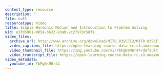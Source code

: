```yaml
---
content_type: resource
description: ''
file: null
resourcetype: Video
title: Simple Harmonic Motion and Introduction to Problem Solving
uid: e5fd5001-005e-b633-93ab-2c27979c58fa
video_files:
  archive_url: http://www.archive.org/download/MIT8.03SCF12/MIT8_03SCF12_ses01_300k.mp4
  video_captions_file: https://open-learning-course-data-rc.s3.amazonaws.com/res-8-005-vibrations-and-waves-problem-solving-fall-2012/fdd5b086eeda5492b5c9c8e333654b9d_YbFgNsM6r44.vtt
  video_thumbnail_file: https://img.youtube.com/vi/YbFgNsM6r44/default.jpg
  video_transcript_file: https://open-learning-course-data-rc.s3.amazonaws.com/res-8-005-vibrations-and-waves-problem-solving-fall-2012/a99b62a003c3f62ddb4b012df64444ce_YbFgNsM6r44.pdf
video_metadata:
  youtube_id: YbFgNsM6r44
---
```


